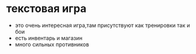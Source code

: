 #  текстовая игра 
*  это очень интересная игра,там присутствуют как тренировки так и бои
*  есть инвентарь и магазин
*  много сильных противников
